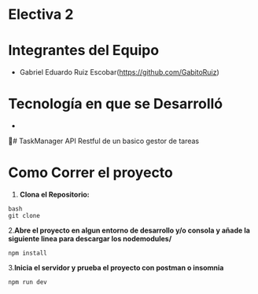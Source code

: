 # Electiva 2
# Integrantes del Equipo
- Gabriel Eduardo Ruiz Escobar(https://github.com/GabitoRuiz)
# Tecnología en que se Desarrolló
- <Nodejs>
# TaskManager
API Restful de un basico gestor de tareas
# Como Correr el proyecto
1. **Clona el Repositorio:**
```
bash
git clone
```
2.**Abre el proyecto en algun entorno de desarrollo y/o consola y añade la siguiente linea para descargar los nodemodules/**
```
npm install
```

3.**Inicia el servidor y prueba el proyecto con postman o insomnia**
```
npm run dev
```
